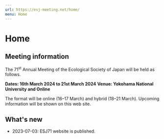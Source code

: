 ```yaml
---
url: https://esj-meeting.net/home/
menu: Home
---
```


# Home

## Meeting information

The 71<sup>st</sup> Annual Meeting of the Ecological Society of Japan will be held as follows.

**Dates: 16th March 2024 to 21st March 2024**
**Venue: Yokohama National University and Online**

The format will be online (16–17 March) and hybrid (18–21 March).
Upcoming information will be shown on this web site.

## What's new

* 2023-07-03: ESJ71 website is published.
